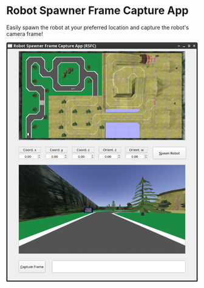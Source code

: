 # Robot Spawner Frame Capture App
Easily spawn the robot at your preferred location and capture the robot's camera frame!

![RSFC App UI Design](rsfc_ui.png) 
